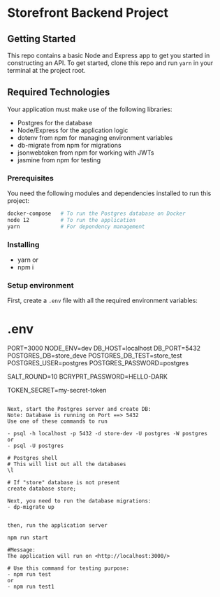 # Storefront Backend Project

## Getting Started

This repo contains a basic Node and Express app to get you started in constructing an API. To get started, clone this repo and run `yarn` in your terminal at the project root.

## Required Technologies

Your application must make use of the following libraries:

- Postgres for the database
- Node/Express for the application logic
- dotenv from npm for managing environment variables
- db-migrate from npm for migrations
- jsonwebtoken from npm for working with JWTs
- jasmine from npm for testing

### Prerequisites

You need the following modules and dependencies installed to run this project:

```bash
docker-compose   # To run the Postgres database on Docker
node 12          # To run the application
yarn             # For dependency management
```

### Installing

- yarn
  or
- npm i

### Setup environment

First, create a `.env` file with all the required environment variables:

# .env

PORT=3000
NODE_ENV=dev
DB_HOST=localhost
DB_PORT=5432
POSTGRES_DB=store_deve
POSTGRES_DB_TEST=store_test
POSTGRES_USER=postgres
POSTGRES_PASSWORD=postgres

SALT_ROUND=10
BCRYPRT_PASSWORD=HELLO-DARK

TOKEN_SECRET=my-secret-token

```

Next, start the Postgres server and create DB:
Note: Database is running on Port ==> 5432
Use one of these commands to run

- psql -h localhost -p 5432 -d store-dev -U postgres -W postgres
or
- psql -U postgres

# Postgres shell
# This will list out all the databases
\l

# If "store" database is not present
create database store;

Next, you need to run the database migrations:
- dp-migrate up


then, run the application server

npm run start

#Message:
The application will run on <http://localhost:3000/>

# Use this command for testing purpose:
- npm run test
or
- npm run test1
```
